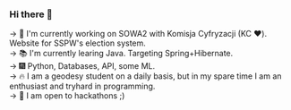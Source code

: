### Hi there 👋  

-> :open_hands: I'm currently working on SOWA2 with Komisja Cyfryzacji (KC :hearts:). Website for SSPW's election system.  
-> :books: I'm currently learing Java. Targeting Spring+Hibernate.  
-> :fireworks: Python, Databases, API, some ML.  
-> :fire: I am a geodesy student on a daily basis, but in my spare time I am an enthusiast and tryhard in programming.  
-> 🥇 I am open to hackathons ;)


<!--
**patrykkondrat/patrykkondrat** is a ✨ _special_ ✨ repository because its `README.md` (this file) appears on your GitHub profile.

Here are some ideas to get you started:

- 🔭 I’m currently working on ...
- 🌱 I’m currently learning ...
- 👯 I’m looking to collaborate on ...
- 🤔 I’m looking for help with ...
- 💬 Ask me about ...
- 📫 How to reach me: ...
- 😄 Pronouns: ...
- ⚡ Fun fact: ...
-->
 
